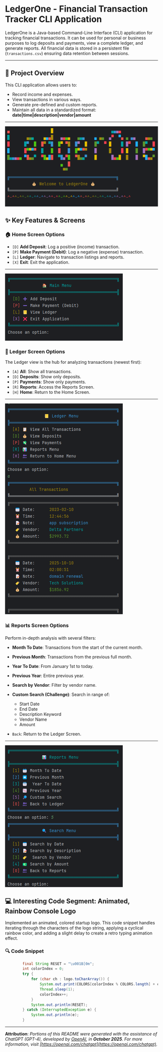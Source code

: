 # LedgerOne - Financial Transaction Tracker CLI Application

LedgerOne is a Java-based Command-Line Interface (CLI) application for tracking financial transactions. It can be used for personal or business purposes to log deposits and payments, view a complete ledger, and generate reports. All financial data is stored in a persistent file (`transactions.csv`) ensuring data retention between sessions.

---

## 🌟 Project Overview

This CLI application allows users to:
- Record income and expenses.
- View transactions in various ways.
- Generate pre-defined and custom reports.
- Maintain all data in a standardized format: 
**date|time|description|vendor|amount**

---

![preview](screenshots/welcome.png)

## ✨ Key Features & Screens

### 🏠 Home Screen Options

- `[D]` **Add Deposit**: Log a positive (income) transaction.
- `[P]` **Make Payment (Debit)**: Log a negative (expense) transaction.
- `[L]` **Ledger**: Navigate to transaction listings and reports.
- `[X]` **Exit**: Exit the application.

---

![preview](screenshots/main_menu.png)

### 📒 Ledger Screen Options

The Ledger view is the hub for analyzing transactions (newest first):

- `[A]` **All**: Show all transactions.
- `[D]` **Deposits**: Show only deposits.
- `[P]` **Payments**: Show only payments.
- `[R]` **Reports**: Access the Reports Screen.
- `[H]` **Home**: Return to the Home Screen.

---

![preview](screenshots/cards.png)

### 📊 Reports Screen Options

Perform in-depth analysis with several filters:

- **Month To Date**: Transactions from the start of the current month.
- **Previous Month**: Transactions from the previous full month.
- **Year To Date**: From January 1st to today.
- **Previous Year**: Entire previous year.
- **Search by Vendor**: Filter by vendor name.
- **Custom Search (Challenge)**: Search in range of:
    - Start Date
    - End Date
    - Description Keyword
    - Vendor Name
    - Amount

- `Back`: Return to the Ledger Screen.

---

![preview](screenshots/search.png)

## 💻 Interesting Code Segment: Animated, Rainbow Console Logo

Implemented an animated, colored startup logo. This code snippet handles iterating through the characters of the logo string, applying a cyclical rainbow color, and adding a slight delay to create a retro typing animation effect.

### 🔍 Code Snippet

```java
        final String RESET = "\u001B[0m";
        int colorIndex = 0;
        try {
            for (char ch : logo.toCharArray()) {
                System.out.print(COLORS[colorIndex % COLORS.length] + ch);
                Thread.sleep(1);
                colorIndex++;
            }
            System.out.println(RESET);
        } catch (InterruptedException e) {
            System.out.println(e);
        }
```

---

**Attribution**: *Portions of this README were generated with the assistance of *ChatGPT (GPT-4)*, developed by [OpenAI](https://openai.com/), in **October 2025**. For more information, visit [https://openai.com/chatgpt](https://openai.com/chatgpt).*
